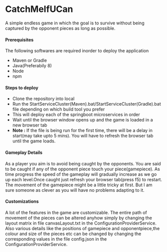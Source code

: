 # CatchMeIfUCan
A simple endless game in which the goal is to survive without being captured by the opponent pieces as long as possible.

 <h4>Prerequisites</h4>
 The following softwares are required inorder to deploy the application
 
 - Maven or Gradle
 - Java(Preferabily 8)
 - Node
 - npm
 
 <h4>Steps to deploy</h4>
 
 - Clone the repository into local
- Run the StartServiceCluster(Maven).bat/StartServiceCluster(Gradle).bat file depending on which build tool you prefer
- This will deploy each of the springboot microservices in order
- Wait until the browser window opens up and the game is loaded in a new browser tab
- <b>Note :</b> If the file is being run for the first time, there will be a delay in start(may take upto 5 mins). You will have to refresh the browser tab until the game loads.
 
 <h4>Gameplay Details</h4>
 
 As a player you aim is to avoid being caught by the opponents. You are said to be caught if any of the opponent piece touch your piece(gamepiece). As time progress the speed of the gameplay will gradually increase as we go up each level.Once caught just refresh your browser tab(press f5) to restart. The movement of the gamepiece might be a little tricky at first. But I am sure someone as clever as you will have no problems adapting to it.
 
 <h4>Customizations</h4>
 
 A lot of the features in the game are customizable. The entire path of movement of the pieces can be altered anyhow simply by changing the layout matrix in file canvasLayout.txt in the ConfigurationProviderService. Also various details like the positions of gamepiece and opponentpiece,the colour and size of the pieces etc can be changed by changing the corresponding values in the file config.json in the ConfigurationProviderService.
